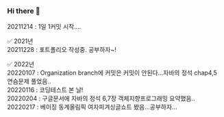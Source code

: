 ### Hi there 👋  
  
    
20211214 : 1일 1커밋 시작....

✅ 2021년  
20211228 : 포트폴리오 작성중. 공부하자~!   
  
✅ 2022년  
20220107 : Organization branch에 커밋은 커밋이 안된다...자바의 정석 chap4,5 연슴문제 풀었음..   
20220116 : 코딩테스트 본 날!   
20220204 : 구글문서에 자바의 정석 6,7장 객체지향프로그래밍 요약했음..  
20220217 : 베이징 동계올림픽 여자피겨싱글쇼트 봤음...공부하자...  





<!--  
공부할 것
지바스크립트 : https://learnjs.vlpt.us/
리액트 : https://github.com/velopert/react-tutorial/blob/master/SUMMARY.md

1월 28일 면접봄 cnn과 멀티레이어 차이, 엑티베이션함수, cnn이 이미지 처리에 유리한 이유, 렐루함수, 등 기본적인거 물어봤었음 
2월 1일 설날, 자소서 쓰는 중임
-->


<!--
**01stone/01stone** is a ✨ _special_ ✨ repository because its `README.md` (this file) appears on your GitHub profile.

Here are some ideas to get you started:

- 🔭 I’m currently working on ...
- 🌱 I’m currently learning ...
- 👯 I’m looking to collaborate on ...
- 🤔 I’m looking for help with ...
- 💬 Ask me about ...
- 📫 How to reach me: ...
- 😄 Pronouns: ...
- ⚡ Fun fact: ...
-->
